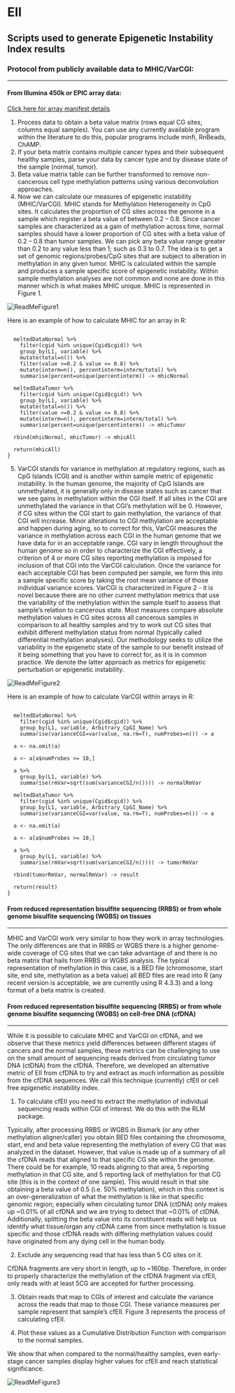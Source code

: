 # EII
## Scripts used to generate Epigenetic Instability Index results

### Protocol from publicly available data to MHIC/VarCGI:
-----------------------------------------------------

#### From Illumina 450k or EPIC array data: 

[Click here for array manifest details](https://support.illumina.com/array/array_kits/infinium-methylationepic-beadchip-kit/documentation.html)

1)	Process data to obtain a beta value matrix (rows equal CG sites, columns equal samples). You can use any currently available program within the literature to do this, popular programs include minfi, RnBeads, ChAMP. 
2)	If your beta matrix contains multiple cancer types and their subsequent healthy samples, parse your data by cancer type and by disease state of the sample (normal, tumor). 
3)	Beta value matrix table can be further transformed to remove non-cancerous cell type methylation patterns using various deconvolution approaches. 
4)	Now we can calculate our measures of epigenetic instability (MHIC/VarCGI). MHIC stands for Methylation Heterogeneity in CpG sites. It calculates the proportion of CG sites across the genome in a sample which register a beta value of between 0.2 – 0.8. Since cancer samples are characterized as a gain of methylation across time, normal samples should have a lower proportion of CG sites with a beta value of 0.2 – 0.8 than tumor samples. We can pick any beta value range greater than 0.2 to any value less than 1; such as 0.3 to 0.7. The idea is to get a set of genomic regions/probes/CpG sites that are subject to alteration in methylation in any given tumor.  MHIC is calculated within the sample and produces a sample specific score of epigenetic instability. Within sample methylation analyses are not common and none are done in this manner which is what makes MHIC unique. MHIC is represented in Figure 1.

![ReadMeFigure1](https://github.com/sjthursby/EII/images/ReadMeFigure1.png)

Here is an example of how to calculate MHIC for an array in R:

``` mhic <- function(meltedDataNormal, meltedDataTumor, Cgid){
  
  meltedDataNormal %>%
    filter(cgid %in% unique(Cgid$cgid)) %>%
    group_by(L1, variable) %>%
    mutate(total=n()) %>%
    filter(value >=0.2 & value <= 0.8) %>%
    mutate(interm=n(), percentinterm=interm/total) %>%
    summarise(percent=unique(percentinterm)) -> mhicNormal
  
  meltedDataTumor %>% 
    filter(cgid %in% unique(Cgid$cgid)) %>%
    group_by(L1, variable) %>%
    mutate(total=n()) %>%
    filter(value >=0.2 & value <= 0.8) %>%
    mutate(interm=n(), percentinterm=interm/total) %>%
    summarise(percent=unique(percentinterm)) -> mhicTumor
  
  rbind(mhicNormal, mhicTumor) -> mhicAll
  
  return(mhicAll)
}
```

5)	VarCGI stands for variance in methylation at regulatory regions, such as CpG Islands (CGI) and is another within sample metric of epigenetic instability. In the human genome, the majority of CpG Islands are unmethylated, it is generally only in disease states such as cancer that we see gains in methylation within the CGI itself. If all sites in the CGI are unmethylated the variance in that CGI’s methylation will be 0. However, if CG sites within the CGI start to gain methylation, the variance of that CGI will increase. Minor alterations to CGI methylation are acceptable and happen during aging, so to correct for this, VarCGI measures the variance in methylation across each CGI in the human genome that we have data for in an acceptable range. CGI vary in length throughout the human genome so in order to characterize the CGI effectively, a criterion of 4 or more CG sites reporting methylation is imposed for inclusion of that CGI into the VarCGI calculation. Once the variance for each acceptable CGI has been computed per sample, we form this into a sample specific score by taking the root mean variance of those individual variance scores. VarCGI is characterized in Figure 2 - it is novel because there are no other current methylation metrics that use the variability of the methylation within the sample itself to assess that sample’s relation to cancerous state. Most measures compare absolute methylation values in CG sites across all cancerous samples in comparison to all healthy samples and try to work out CG sites that exhibit different methylation status from normal (typically called differential methylation analyses). Our methodology seeks to utilize the variability in the epigenetic state of the sample to our benefit instead of it being something that you have to correct for, as it is in common practice. We denote the latter approach as metrics for epigenetic perturbation or epigenetic instability.


![ReadMeFigure2](https://github.com/sjthursby/EII/images/ReadMeFigure2.png)

Here is an example of how to calculate VarCGI within arrays in R:

```varCGI <- function(meltedDataNormal, meltedDataTumor, Cgid){
  
  meltedDataNormal %>%
    filter(cgid %in% unique(Cgid$cgid)) %>%
    group_by(L1, variable, Arbitrary_CpGI_Name) %>%
    summarise(varianceCGI=var(value, na.rm=T), numProbes=n()) -> a
  
  a <- na.omit(a)
  
  a <- a[a$numProbes >= 10,]
  
  a %>%
    group_by(L1, variable) %>%
    summarise(rmVar=sqrt(sum(varianceCGI/n()))) -> normalRmVar
  
  meltedDataTumor %>%
    filter(cgid %in% unique(Cgid$cgid)) %>%
    group_by(L1, variable, Arbitrary_CpGI_Name) %>%
    summarise(varianceCGI=var(value, na.rm=T), numProbes=n()) -> a
  
  a <- na.omit(a)
  
  a <- a[a$numProbes >= 10,]
  
  a %>%
    group_by(L1, variable) %>%
    summarise(rmVar=sqrt(sum(varianceCGI/n()))) -> tumorRmVar
  
  rbind(tumorRmVar, normalRmVar) -> result
  
  return(result)
}
```

#### From reduced representation bisulfite sequencing (RRBS) or from whole genome bisulfite sequencing (WGBS) on tissues
-------------------------------------------------------------------------------------------------

MHIC and VarCGI work very similar to how they work in array technologies. The only differences are that in RRBS or WGBS there is a higher genome-wide coverage of CG sites that we can take advantage of and there is no beta matrix that hails from RRBS or WGBS analysis. The typical representation of methylation in this case, is a BED file (chromosome, start site, end site, methylation as a beta value) all BED files are read into R (any recent version is acceptable, we are currently using R 4.3.3) and a long format of a beta matrix is created. 

#### From reduced representation bisulfite sequencing (RRBS) or from whole genome bisulfite sequencing (WGBS) on cell-free DNA (cfDNA)
-------------------------------------------------------------------------------------------------

While it is possible to calculate MHIC and VarCGI on cfDNA, and we observe that these metrics yield differences between different stages of cancers and the normal samples, these metrics can be challenging to use on the small amount of sequencing reads derived from circulating tumor DNA (ctDNA) from the cfDNA. Therefore, we developed an alternative metric of EII from cfDNA  to try and extract as much information as possible from the cfDNA sequences. We call this technique (currently) cfEII or cell free epigenetic instability index. 

1)	To calculate cfEII you need to extract the methylation of individual sequencing reads within CGI of interest. We do this with the RLM package. 

Typically, after processing RRBS or WGBS in Bismark (or any other methylation aligner/caller) you obtain BED files containing the chromosome, start, end and beta value representing the methylation of every CG that was analyzed in the dataset. However, that value is made up of a summary of all the cfDNA reads that aligned to that specific CG site within the genome. There could be for example, 10 reads aligning to that area, 5 reporting methylation in that CG site, and 5 reporting lack of methylation for that CG site (this is in the context of one sample). This would result in that site obtaining a beta value of 0.5 (i.e. 50% methylation), which in this context is an over-generalization of what the methylation is like in that specific genomic region; especially when circulating tumor DNA (ctDNA) only makes up ~0.01% of all cfDNA and we are trying to detect that ~0.01% of ctDNA. Additionally, splitting the beta value into its constituent reads will help us identify what tissue/organ any ctDNA came from since methylation is tissue specific and those cfDNA reads with differing methylation values could have originated from any dying cell in the human body. 

2)	Exclude any sequencing read that has less than 5 CG sites on it. 

CfDNA fragments are very short in length, up to ~160bp. Therefore, in order to properly characterize the methylation of the cfDNA fragment via cfEII, only reads with at least 5CG are accepted for further processing. 

3)	Obtain reads that map to CGIs of interest and calculate the variance across the reads that map to those CGI. These variance measures per sample represent that sample’s cfEII. Figure 3 represents the process of calculating cfEII.

4)	Plot these values as a Cumulative Distribution Function with comparison to the normal samples.

We show that when compared to the normal/healthy samples, even early-stage cancer samples display higher values for cfEII and reach statistical significance. 

![ReadMeFigure3](https://github.com/sjthursby/EII/images/ReadMeFigure3.png)

